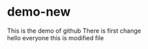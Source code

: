 # demo-new
This is  the demo of github 
There is first change
<br>
hello everyone this is modified file
</br>